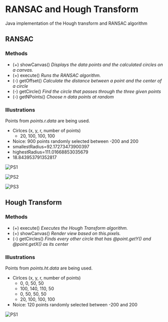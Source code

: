 # RANSAC and Hough Transform

Java implementation of the Hough transform and RANSAC algorithm

## RANSAC

### Methods

- (+) showCanvas() *Displays the data points and the calculated circles on a canvas.*
- (+) execute() *Runs the RANSAC algorithm.*
- (-) getOffset() *Calculate the distance between a point and the center of a circle*
- (-) getCircle() *Find the circle that passes through the three given points*
- (-) getNPoints() *Choose n data points at random* 

### Illustrations

Points from *points.r.data* are being used.

- Cirlces (x, y, r, number of points)
  - 20, 100, 100, 100
- Noice: 900 points randomly selected between -200 and 200
- smallestRadius=92.17273473900397
- highestRadius=111.01668853035679
- 18.843953791352817

![PS1](http://i.imgur.com/fs2WgVy.png)

![PS2](http://i.imgur.com/U5HaP7R.png)

![PS3](http://i.imgur.com/RR8M50p.png)

## Hough Transform

### Methods

- (+) execute() *Executes the Hough Transform algorithm.*
- (+) showCanvas() *Render view based on this.pixels.*
- (-) getCircles() *Finds every other circle that has @point.getY() and @point.getX() as its center*

### Illustrations

Points from *points.ht.data* are being used.

- Cirlces (x, y, r, number of points)
  - 0, 0, 50, 50
  - 100, 140, 110, 50
  - 0, 50, 50, 50
  - 20, 100, 100, 100
- Noice: 120 points randomly selected between -200 and 200

![PS1](http://i.imgur.com/rYqX67O.png)